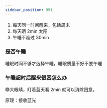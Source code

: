 ```yaml
---
sidebar_position: 991
---
```


1. 每天同一时间醒来，包括周末
2. 每天晒 2min 太阳
3. 午睡不超过 30min

### 是否午睡

睡眠时间不够才选择午睡，睡眠质量不好不要午睡

### 午睡超时后醒来很困怎么办

睁大眼睛，盯着蓝天看 2min 就可以消除困意。

原理：接收蓝光